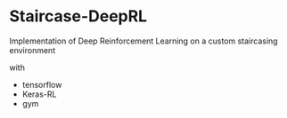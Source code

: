 # Staircase-DeepRL
Implementation of Deep Reinforcement Learning on a custom staircasing environment

with
- tensorflow
- Keras-RL
- gym
